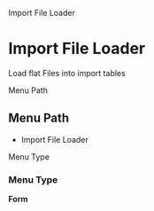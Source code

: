 
Import File Loader
# Import File Loader


Load flat Files into import tables

Menu Path
## Menu Path



- Import File Loader

Menu Type
### Menu Type

**Form**

